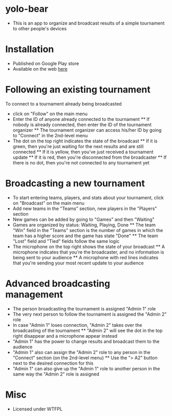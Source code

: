 # yolo-bear
* This is an app to organize and broadcast results of a simple tournament to other people's devices

# Installation
* Published on Google Play store
* Available on the web <a href="http://genesis.akikieng.com/yolo-bear/">here</a>

# Following an existing tournament 
To connect to a tournament already being broadcasted
* click on "Follow" on the main menu
* Enter the ID of anyone already connected to the tournament
** If nobody is already connected, then enter the ID of the tournament organizer
** The tournament organizer can access his/her ID by going to "Connect" in the 2nd-level menu
* The dot on the top right indicates the state of the broadcast
** If it is green, then you're just waiting for the next results and are still connected
** If it is yellow, then you've just received a tournament update
** If it is red, then you're disconnected from the broadcaster
** If there is no dot, then you're not connected to any tournament yet

# Broadcasting a new tournament 
* To start entering teams, players, and stats about your tournament, click on "Broadcast" on the main menu
* Add new teams in the "Teams" section, new players in the "Players" section
* New games can be added by going to "Games" and then "Waiting"
* Games are organized by status: Waiting, Playing, Done
** The team "Win" field in the "Teams" section is the number of games in which the team has a higher score and the game has state "Done"
** The team "Lost" field and "Tied" fields follow the same logic
* The microphone on the top right shows the state of your broadcast
** A microphone indicates that you're the broadcaster, and no information is being sent to your audience
** A microphone with red lines indicates that you're sending your most recent update to your audience

# Advanced broadcasting management
* The person broadcasting the tournament is assigned "Admin 1" role
* The very next person to follow the tournament is assigned the "Admin 2" role
* In case "Admin 1" loses connection, "Admin 2" takes over the broadcasting of the tournament
** "Admin 2" will see the dot in the top right disappear and a microphone appear instead
* "Admin 1" has the power to change results and broadcast them to the audience
* "Admin 1" also can assign the "Admin 2" role to any person in the "Connect" section (on the 2nd-level menu)
** Use the "> A2" button next to the desired connection for this
* "Admin 1" can also give up the "Admin 1" role to another person in the same way the "Admin 2" role is assigned

# Misc
* Licensed under WTFPL 
